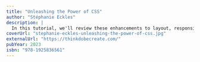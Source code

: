 ```yaml
---
title: "Unleashing the Power of CSS"
author: "Stéphanie Eckles"
description: |
  In this tutorial, we'll review these enhancements to layout, responsive design, element styling, properties, and selectors, and also peek at upcoming features; we'll take a deep-dive into using the CSS :has() selector for scaling reusable components; discover the practical uses of container queries; and also learn how to create responsive CSS layouts without using media queries
coverUrl: "stephanie-eckles-unleashing-the-power-of-css.jpg"
externalUrl: "https://thinkdobecreate.com/"
pubYear: 2023
isbn: "978-1925836561"
---
```

